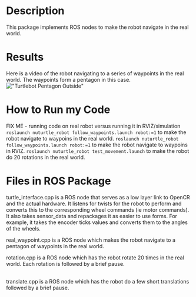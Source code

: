 # Description 
This package implements ROS nodes to make the robot navigate in the real world. 

# Results
Here is a video of the robot navigating to a series of waypoints in the real world. The waypoints form a pentagon in this case. <br /> 
!["Turtlebot Pentagon Outside"](../..images/pentagon.gif)

# How to Run my Code
FIX ME - running code on real robot versus running it in RVIZ/simulation
```roslaunch nuturtle_robot follow_waypoints.launch robot:=1``` to make the robot navigate to waypoins in the real world.
```roslaunch nuturtle_robot follow_waypoints.launch robot:=1``` to make the robot navigate to waypoins in RVIZ.
```roslaunch nuturtle_robot test_movement.launch``` to make the robot do 20 rotations in the real world.


# Files in ROS Package
turtle_interface.cpp is a ROS node that serves as a low layer link to OpenCR and the actual hardware. It listens for twists for the robot to perform and converts this to the corresponding wheel commands (ie motor commands). It also takes sensor_data and repackages it as easier to use forms. For example, it takes the encoder ticks values and converts them to the angles of the wheels.
<br />

real_waypoint.cpp is a ROS node which makes the robot navigate to a pentagon of waypoints in the real world.
<br />

rotation.cpp is a ROS node which has the robot rotate 20 times in the real world. Each rotation is followed by a brief pause.  
<br />

translate.cpp is a ROS node which has the robot do a few short translations followed by a brief pause.
<br />


